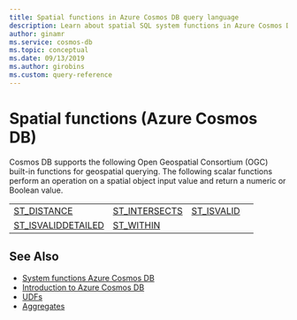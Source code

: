 ```yaml
---
title: Spatial functions in Azure Cosmos DB query language
description: Learn about spatial SQL system functions in Azure Cosmos DB.
author: ginamr
ms.service: cosmos-db
ms.topic: conceptual
ms.date: 09/13/2019
ms.author: girobins
ms.custom: query-reference
---
```

# Spatial functions (Azure Cosmos DB)

Cosmos DB supports the following Open Geospatial Consortium (OGC) built-in functions for geospatial querying. The following scalar functions perform an operation on a spatial object input value and return a numeric or Boolean value.  
  
|||||
|-|-|-|-|
|[ST_DISTANCE](sql-query-st-distance.md)|[ST_INTERSECTS](sql-query-st-intersects.md)|[ST_ISVALID](sql-query-st-isvalid.md)|
|[ST_ISVALIDDETAILED](sql-query-st-isvaliddetailed.md)|[ST_WITHIN](sql-query-st-within.md)||||
  

## See Also

- [System functions Azure Cosmos DB](sql-query-system-functions.md)
- [Introduction to Azure Cosmos DB](introduction.md)
- [UDFs](sql-query-udfs.md)
- [Aggregates](sql-query-aggregates.md)
